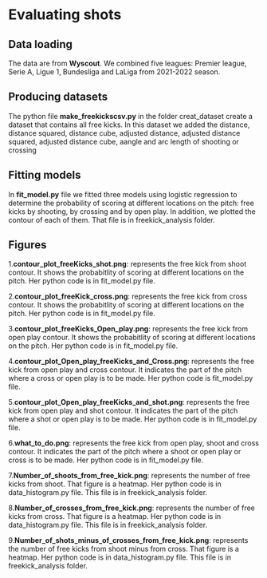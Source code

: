 # __Evaluating shots__

## __Data loading__
The data are from __Wyscout__. We combined five leagues: Premier league, Serie A, Ligue 1, Bundesliga and LaLiga from 2021-2022 season.

## __Producing datasets__
The python file __make_freekickscsv.py__ in the folder creat_dataset create a dataset that contains all free kicks. In this dataset we added the distance, distance squared, distance cube, adjusted distance, adjusted distance squared, adjusted distance cube, aangle and arc length of shooting or crossing


## __Fitting models__
In __fit_model.py__ file we fitted three models using logistic regression to determine the probability of scoring at different locations on the pitch: free kicks by shooting, by crossing and by open play. In addition, we plotted the contour of each of them. That file is in freekick_analysis folder.


## __Figures__
1.__contour_plot_freeKicks_shot.png__: represents the free kick from shoot contour. It shows the probabitlity of scoring at different locations on the pitch. Her python code is in fit_model.py file.

2.__contour_plot_freeKick_cross.png__: represents the free kick from cross contour. It shows the probabitlity of scoring at different locations on the pitch. Her python code is in fit_model.py file.

3.__contour_plot_freeKicks_Open_play.png__: represents the free kick from open play contour. It shows the probabitlity of scoring at different locations on the pitch. Her python code is in fit_model.py file.


4.__contour_plot_Open_play_freeKicks_and_Cross.png__: represents the free kick from open play and cross contour. It indicates the part of the pitch where a cross or open play is to be made. Her python code is fit_model.py file.

5.__contour_plot_Open_play_freeKicks_and_shot.png__: represents the free kick from open play and shot contour. It indicates the part of the pitch where a shot or open play is to be made. Her python code is in fit_model.py file.

6.__what_to_do.png__: represents the free kick from open play, shoot and cross contour. It indicates the part of the pitch where a shoot or open play or cross is to be made. Her python code is in fit_model.py file.

7.__Number_of_shoots_from_free_kick.png__: represents the number of free kicks from shoot. That figure is a heatmap. Her python code is in data_histogram.py file. This file is in freekick_analysis folder.

8.__Number_of_crosses_from_free_kick.png__: represents the number of free kicks from cross. That figure is a heatmap. Her python code is in data_histogram.py file. This file is in freekick_analysis folder.

9.__Number_of_shots_minus_of_crosses_from_free_kick.png__: represents the number of free kicks from shoot minus from cross. That figure is a heatmap. Her python code is in data_histogram.py file. This file is in freekick_analysis folder.






